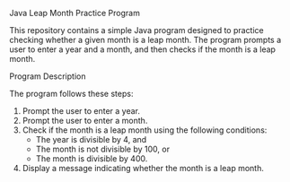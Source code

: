 Java Leap Month Practice Program

This repository contains a simple Java program designed to practice checking whether a given month is a leap month. The program prompts a user to enter a year and a month, and then checks if the month is a leap month.

Program Description

The program follows these steps:
1. Prompt the user to enter a year.
2. Prompt the user to enter a month.
3. Check if the month is a leap month using the following conditions:
   - The year is divisible by 4, and
   - The month is not divisible by 100, or
   - The month is divisible by 400.
4. Display a message indicating whether the month is a leap month.
